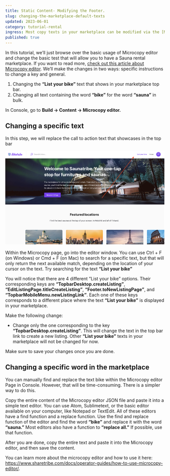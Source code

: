 ```yaml
---
title: Static Content- Modifying the Footer.
slug: changing-the-marketplace-default-texts
updated: 2023-06-01
category: tutorial-rental
ingress: Most copy texts in your marketplace can be modified via the [Microcopy editor](link to microcopy editor article). However, many of them don’t need to be changed at all. 
published: true
---
```


In this tutorial, we’ll just browse over the basic usage of Microcopy editor and change the basic test that will allow you to have a Sauna rental marketplace. If you want to read more, [check out this article about Microcopy editor](https://www.sharetribe.com/docs/operator-guides/how-to-use-microcopy-editor/). We’ll make the changes in two ways: specific instructions to change a key and general. 

1. Changing the **“List your bike”** text that shows in your marketplace top bar.
2. Changing all text containing the word **“bike”** for the word **“sauna”** in bulk.

In Console, go to **Build → Content → Microcopy editor.**


## Changing a specific text

In this step, we will replace the call to action text that showcases in the top bar

![replacing the CTA](./replacingCTA.png)

Within the Microcopy page, go into the editor window. You can use Ctrl + F (on Windows) or Cmd + F (on Mac) to search for a specific text, but that will only return the next available match, depending on the location of your cursor on the text. Try searching for the text **“List your bike”** 

You will notice that there are 4 different ”List your bike” options. Their corresponding keys are **“TopbarDesktop.createListing”**, **“EditListingPage.titleCreateListing”**, **“Footer.toNewListingPage”**, and **“TopbarMobileMenu.newListingLink”**. Each one of these keys corresponds to a different place where the text **“List your bike”** is displayed in your marketplace. 

Make the following change:

 - Change only the one corresponding to the key **“TopbarDesktop.createListing”**. This will change the text in the top bar link to create a new listing. Other **“List your bike”** texts in your marketplace will not be changed for now. 

Make sure to save your changes once you are done. 

## Changing a specific word in the marketplace
You can manually find and replace the text bike within the Microcopy editor Page in Console. However, that will be time-consuming. There is a simpler way to do this. 

Copy the entire content of the Microcopy editor JSON file and paste it into a simple text editor. You can use Atom, Sublimetext, or the basic editor available on your computer, like Notepad or TextEdit. All of these editors have a find function and a replace function. Use the find and replace function of the editor and find the word **“bike”** and replace it with the word **“sauna.”** Most editors also have a function to **“replace all.”** If possible, use that function. 

After you are done, copy the entire text and paste it into the Microcopy editor, and then save the content. 

You can learn more about the microcopy editor and how to use it here: https://www.sharetribe.com/docs/operator-guides/how-to-use-microcopy-editor/.





